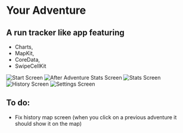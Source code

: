 #  Your Adventure
## A run tracker like app featuring 
- Charts, 
- MapKit, 
- CoreData, 
- SwipeCellKit

![Start Screen](https://github.com/remotelxszk/YourAdventure/blob/main/README_Photos/startScreen.png?raw=true=414x896)
![After Adventure Stats Screen](https://github.com/remotelxszk/YourAdventure/blob/main/README_Photos/afterAdventureStats.png?raw=true=414x896)
![Stats Screen](https://github.com/remotelxszk/YourAdventure/blob/main/README_Photos/stats.png?raw=true=414x896)
![History Screen](https://github.com/remotelxszk/YourAdventure/blob/main/README_Photos/history.png?raw=true=414x896)
![Settings Screen](https://github.com/remotelxszk/YourAdventure/blob/main/README_Photos/settings.png?raw=true=414x896)

## To do:
- Fix history map screen (when you click on a previous adventure it should show it on the map)
